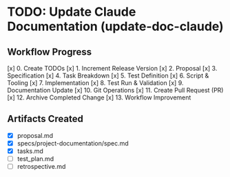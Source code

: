 
# TODO: Update Claude Documentation (update-doc-claude)

## Workflow Progress
[x] 0. Create TODOs
[x] 1. Increment Release Version
[x] 2. Proposal
[x] 3. Specification
[x] 4. Task Breakdown
[x] 5. Test Definition
[x] 6. Script & Tooling
[x] 7. Implementation
[x] 8. Test Run & Validation
[x] 9. Documentation Update
[x] 10. Git Operations
[x] 11. Create Pull Request (PR)
[x] 12. Archive Completed Change
[x] 13. Workflow Improvement

## Artifacts Created
- [x] proposal.md
- [x] specs/project-documentation/spec.md
- [x] tasks.md
- [ ] test_plan.md
- [ ] retrospective.md
